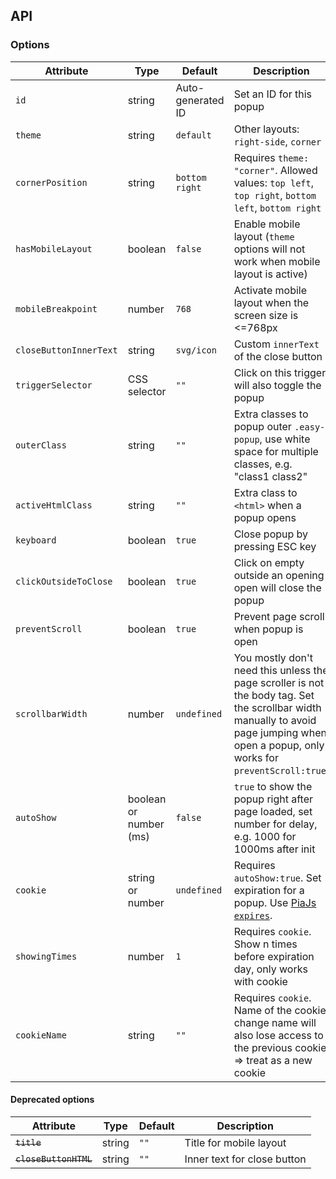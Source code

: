 ## API

### Options

| Attribute              | Type                   | Default           | Description                                                                                                                                                                             | 
|------------------------|------------------------|-------------------|-----------------------------------------------------------------------------------------------------------------------------------------------------------------------------------------|
| `id`                   | string                 | Auto-generated ID | Set an ID for this popup                                                                                                                                                                |
| `theme`                | string                 | `default`         | Other layouts: `right-side`, `corner`                                                                                                                                                   |
| `cornerPosition`       | string                 | `bottom right`    | Requires `theme: "corner"`. Allowed values: `top left`, `top right`, `bottom left`, `bottom right`                                                                                      |
| `hasMobileLayout`      | boolean                | `false`           | Enable mobile layout (`theme` options will not work when mobile layout is active)                                                                                                       |
| `mobileBreakpoint`     | number                 | `768`             | Activate mobile layout when the screen size is <=768px                                                                                                                                  |
| `closeButtonInnerText` | string                 | `svg/icon`        | Custom `innerText` of the close button                                                                                                                                                  |
| `triggerSelector`      | CSS selector           | `""`              | Click on this trigger will also toggle the popup                                                                                                                                        |
| `outerClass`           | string                 | `""`              | Extra classes to popup outer `.easy-popup`, use white space for multiple classes, e.g. "class1 class2"                                                                                  |
| `activeHtmlClass`      | string                 | `""`              | Extra class to `<html>` when a popup opens                                                                                                                                              |
| `keyboard`             | boolean                | `true`            | Close popup by pressing ESC key                                                                                                                                                         |
| `clickOutsideToClose`  | boolean                | `true`            | Click on empty outside an opening open will close the popup                                                                                                                             |
| `preventScroll`        | boolean                | `true`            | Prevent page scroll when popup is open                                                                                                                                                  |
| `scrollbarWidth`       | number                 | `undefined`       | You mostly don't need this unless the page scroller is not the body tag. Set the scrollbar width manually to avoid page jumping when open a popup, only works for `preventScroll:true`. |
| `autoShow`             | boolean or number (ms) | `false`           | `true` to show the popup right after page loaded, set number for delay, e.g. 1000 for 1000ms after init                                                                                 |
| `cookie`               | string or number       | `undefined`       | Requires `autoShow:true`. Set expiration for a popup. Use [PiaJs `expires`](https://github.com/phucbm/pia#set-expires).                                                                 |
| `showingTimes`         | number                 | `1`               | Requires `cookie`. Show n times before expiration day, only works with cookie                                                                                                           |
| `cookieName`           | string                 | `""`              | Requires `cookie`. Name of the cookie, change name will also lose access to the previous cookie => treat as a new cookie                                                                |

#### Deprecated options

| Attribute             | Type   | Default | Description                 | 
|-----------------------|--------|---------|-----------------------------|
| ~~`title`~~           | string | `""`    | Title for mobile layout     |
| ~~`closeButtonHTML`~~ | string | `""`    | Inner text for close button |
